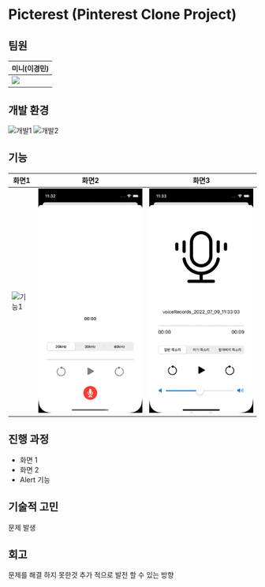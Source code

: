 
# Picterest (Pinterest Clone Project)

## 팀원
|미니(이경민)|
|--|
|[<img src="https://avatars.githubusercontent.com/u/52390923?v=4" width="200">](https://github.com/leegyoungmin)|

## 개발 환경
![개발1](https://img.shields.io/badge/iOS-13.0+-silver) ![개발2](https://img.shields.io/badge/FireStorage-9.2.0-yellow)

## 기능
|화면1|화면2|화면3|
|--|--|--|
|![기능1](/firstPreviews.gif)|![기능2](https://github.com/hhhan0315/ios-wanted-VoiceRecorder/blob/main/스크린샷/기능2.gif)|![기능3](https://github.com/hhhan0315/ios-wanted-VoiceRecorder/blob/main/스크린샷/기능3.gif)|


## 진행 과정
- 화면 1
- 화면 2
- Alert 기능

## 기술적 고민
문제 발생

## 회고
문제를 해결 하지 못한것 추가 적으로 발전 할 수 있는 방향